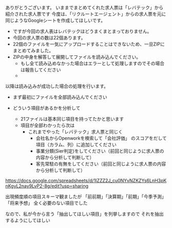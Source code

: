 ありがとうございます。
いままでまとめてくれた求人票は「レバテック」から紹介された求人票です
今度は、「リクルートエージェント」からの求人票を元に同じようなGoogleシートを作成してほしいです。

* ですが今回の求人表はレバテックほどうまくまとまっておりません。
* 今回の求人票の数は22個あります。
* 22個のファイルを一気にアップロードすることはできないため、一旦ZIPにまとめてみました。
* ZIPの中身を解答して展開してファイルを読み込んでください。
	* もし全て読み込めなかった場合はエラーとして処理しますのでその場合は報告してください
	* 
	
 以降は読み込みが成功した場合の処理を行います。
* まず最初にファイルを全部読み込んでください

* どういう項目があるかを分析して
	 * 21ファイルは基本同じ項目を持ってたかと思います
	 * 項目が全部わかったら次は
		 * これまでやった「レバテック」求人票と同じく
			 * 会社名からOpenworkを検索して「会社評価」 のスコアをだして項目（カラム、列）に追加してください
			 * 事業分類(Sier判定)をしてください（前回と同じように求人票の内容から分析して判断して）
			 * 客先常駐の有無をしてください（前回と同じように求人票の内容から分析して判断して）
 
 https://docs.google.com/spreadsheets/d/1IZZZ2J_cu0NYvNZKZYs6LnH3pKnKgyL2nay9LvP2-8g/edit?usp=sharing



出現頻度順の項目スキーマ観ましたが
「前前期」「決算期」「前期」「今季予測」「将来予想」
全く必要のない項目でした

なので、私が今から言う「抽出してほしい項目」を列挙しますので
それを抽出するようにしてほしい

